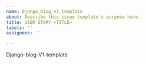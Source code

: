 ```yaml
---
name: Django_blog_v1_template
about: Describe this issue template's purpose here.
title: USER STORY <TITLE>
labels: ''
assignees: ''

---
```


Django-blog-V1-template
